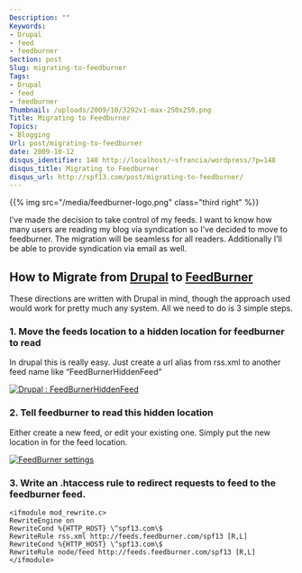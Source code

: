 ```yaml
---
Description: ""
Keywords:
- Drupal
- feed
- feedburner
Section: post
Slug: migrating-to-feedburner
Tags:
- Drupal
- feed
- feedburner
Thumbnail: /uploads/2009/10/3292v1-max-250x250.png
Title: Migrating to Feedburner
Topics:
- Blogging
Url: post/migrating-to-feedburner
date: 2009-10-12
disqus_identifier: 148 http://localhost/~sfrancia/wordpress/?p=148
disqus_title: Migrating to Feedburner
disqus_url: http://spf13.com/post/migrating-to-feedburner/
---
```


{{% img src="/media/feedburner-logo.png" class="third right" %}}

I’ve made the decision to take control of my feeds. I want to know how
many users are reading my blog via syndication so I’ve decided to move to
feedburner. The migration will be seamless for all readers. Additionally
I’ll be able to provide syndication via email as well.

How to Migrate from [Drupal](http://www.drupal.org "Drupal") to [FeedBurner](http://www.feedburner.com/ "FeedBurner")
---------------------------------------------------------------------------------------------------------------------

These directions are written with Drupal in mind, though the approach
used would work for pretty much any system. All we need to do is 3
simple steps.

### 1. Move the feeds location to a hidden location for feedburner to read

In drupal this is really easy. Just create a url alias from rss.xml to
another feed name like “FeedBurnerHiddenFeed”

[![Drupal :
FeedBurnerHiddenFeed](/media/4004338853_f019ea05db.jpg)](http://www.flickr.com/photos/spf13/4004338853/ "Drupal : FeedBurnerHiddenFeed by steve.francia, on Flickr")

### 2. Tell feedburner to read this hidden location

Either create a new feed, or edit your existing one. Simply put the new
location in for the feed location.

[![FeedBurner
settings](/media/4005101754_35a6cf01e7.jpg)](http://www.flickr.com/photos/spf13/4005101754/ "FeedBurner settings by steve.francia, on Flickr")

### 3. Write an .htaccess rule to redirect requests to feed to the feedburner feed.

    <ifmodule mod_rewrite.c>
    RewriteEngine on
    RewriteCond %{HTTP_HOST} \^spf13.com\$
    RewriteRule rss.xml http://feeds.feedburner.com/spf13 [R,L]
    RewriteCond %{HTTP_HOST} \^spf13.com\$
    RewriteRule node/feed http://feeds.feedburner.com/spf13 [R,L]
    </ifmodule>


